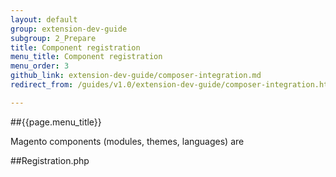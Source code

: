 ```yaml
---
layout: default
group: extension-dev-guide
subgroup: 2_Prepare
title: Component registration
menu_title: Component registration
menu_order: 3
github_link: extension-dev-guide/composer-integration.md
redirect_from: /guides/v1.0/extension-dev-guide/composer-integration.html

---
```

##{{page.menu_title}}


Magento components (modules, themes, languages) are 






##Registration.php


   <?php
	/**
 	* Copyright © 2015 Magento. All rights reserved.
 	* See COPYING.txt for license details.
 	*/

	\Magento\Framework\Component\ComponentRegistrar::register(
    \Magento\Framework\Component\ComponentRegistrar::MODULE,
    'Magento_AdminNotification',
    __DIR__
	);